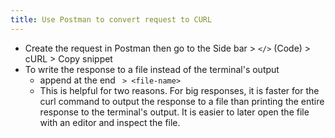```yaml
---
title: Use Postman to convert request to CURL
---
```


- Create the request in Postman then go to the Side bar > `</>` (Code) > cURL > Copy snippet
- To write the response to a file instead of the terminal's output
	- append at the end ` > <file-name>`
	- This is helpful for two reasons. For big responses, it is faster for the curl command to output the response to a file than printing the entire response to the terminal's output. It is easier to later open the file with an editor and inspect the file.
